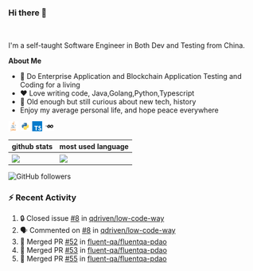 ### Hi there 👋

<!-- <p align="center">
    <a href="https://github.com/qdriven">
    <img width="80%" src="./assets/me-notion-png.png">
</p> -->

<br />

I'm a self-taught Software Engineer in Both Dev and Testing from China. 

**About Me**

- 💼 Do Enterprise Application and Blockchain Application Testing and Coding for a living
- ❤️ Love writing code, Java,Golang,Python,Typescript 
- 💬 Old enough but still curious about new tech, history
- Enjoy my average personal life, and hope peace everywhere

<code><img height="20" src="https://raw.githubusercontent.com/github/explore/5b3600551e122a3277c2c5368af2ad5725ffa9a1/topics/java/java.png"></code>
<code><img height="20" src="https://raw.githubusercontent.com/github/explore/80688e429a7d4ef2fca1e82350fe8e3517d3494d/topics/python/python.png"></code>
<code><img height="20" src="https://raw.githubusercontent.com/github/explore/80688e429a7d4ef2fca1e82350fe8e3517d3494d/topics/typescript/typescript.png"></code>
<code><img height="20" src="https://raw.githubusercontent.com/github/explore/80688e429a7d4ef2fca1e82350fe8e3517d3494d/topics/go/go.png"></code>

<!--
**qdriven/qdriven** is a ✨ _special_ ✨ repository because its `README.md` (this file) appears on your GitHub profile.
!-->
|github stats|most used language |
|--------------------|--------------------------------------------|
|<a href="https://github-readme-stats.vercel.app/api?username=qdriven&show_icons=true&hide_border=true&show_icons=true&count_private=true&theme=buefy&include_all_commits=true"><img align="center" src="https://github-readme-stats.vercel.app/api?username=qdriven&show_icons=true&hide_border=true&show_icons=true&count_private=true&theme=buefy&include_all_commits=true" /></a>| <a href="https://github-readme-stats.vercel.app/api/top-langs/?username=qdriven&layout=compact&theme=buefy&hide_border=true"><img align="center" src="https://github-readme-stats.vercel.app/api/top-langs/?username=qdriven&layout=compact&theme=buefy&hide_border=true" /></a>|


![GitHub followers](https://img.shields.io/github/followers/qdriven?label=Follow&style=social)

### :zap: Recent Activity

<!--START_SECTION:activity-->
1. 🔒 Closed issue [#8](https://github.com/qdriven/low-code-way/issues/8) in [qdriven/low-code-way](https://github.com/qdriven/low-code-way)
2. 🗣 Commented on [#8](https://github.com/qdriven/low-code-way/issues/8#issuecomment-1724958975) in [qdriven/low-code-way](https://github.com/qdriven/low-code-way)
3. 🎉 Merged PR [#52](https://github.com/fluent-qa/fluentqa-pdao/pull/52) in [fluent-qa/fluentqa-pdao](https://github.com/fluent-qa/fluentqa-pdao)
4. 🎉 Merged PR [#53](https://github.com/fluent-qa/fluentqa-pdao/pull/53) in [fluent-qa/fluentqa-pdao](https://github.com/fluent-qa/fluentqa-pdao)
5. 🎉 Merged PR [#55](https://github.com/fluent-qa/fluentqa-pdao/pull/55) in [fluent-qa/fluentqa-pdao](https://github.com/fluent-qa/fluentqa-pdao)
<!--END_SECTION:activity-->


<!-- ### Working In Process

- [low-code-study](https://github.com/qdriven/low-code-way)
- [python lessons for QA](https://github.com/qdriven/py-for-qa) -->
